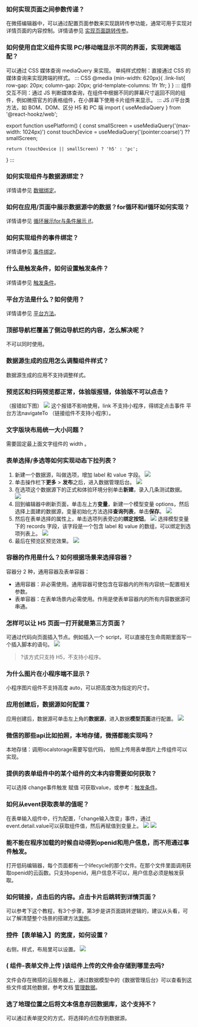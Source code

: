 [](id:que1)
### 如何实现页面之间参数传递？
在微搭编辑器中，可以通过配置页面参数来实现跳转传参功能，通常可用于实现对详情页面的内容控制。详情请参见 [实现页面跳转传参](https://cloud.tencent.com/document/product/1301/70204)。

[](id:que2)
### 如何使用自定义组件实现 PC/移动端显示不同的界面，实现跨端适配？
可以通过 CSS 媒体查询 mediaQuery 来实现。
单纯样式控制：直接通过 CSS 的媒体查询来实现跨端的样式。
<dx-codeblock>
:::  CSS
@media (min-width: 620px){
    .link-list{
        row-gap: 20px;
        column-gap: 20px;
        grid-template-columns: 1fr 1fr;
    }
}
:::
</dx-codeblock>
组件交互不同：通过 JS 判断媒体查询，在组件中根据不同的屏幕尺寸返回不同的组件，例如微搭官方的表格组件，在小屏幕下使用卡片组件来显示。
<dx-codeblock>
:::  JS
//平台类方法，如 BOM、DOM、区分 H5 和 PC 端
import { useMediaQuery } from '@react-hookz/web';

export function usePlatform() {
    const smallScreen = useMediaQuery('(max-width: 1024px)')
    const touchDevice = useMediaQuery('(pointer:coarse)') ?? smallScreen;
    
    return (touchDevice || smallScreen) ? 'h5' : 'pc';

}
:::
</dx-codeblock>


[](id:que3)
### 如何实现组件与数据源绑定？
详情请参见 [数据绑定](https://cloud.tencent.com/document/product/1301/69302)。


[](id:que4)
### 如何在应用/页面中展示数据源中的数据？for循环和if循环如何实现？
详情请参见 [循环展示for与条件展示 if](https://cloud.tencent.com/document/product/1301/58434)。 

[](id:que5)
### 如何实现组件的事件绑定？
详情请参见 [事件绑定](https://cloud.tencent.com/document/product/1301/58521)。

[](id:que6)
### 什么是触发条件，如何设置触发条件？
详情请参见 [触发条件](https://cloud.tencent.com/document/product/1301/65931)。


[](id:que7)
### 平台方法是什么？如何使用？
详情请参见 [平台方法](https://cloud.tencent.com/document/product/1301/61120)。

[](id:que8)
### 顶部导航栏覆盖了侧边导航烂的内容，怎么解决呢？
不可以同时使用。

[](id:que9)
### 数据源生成的应用怎么调整组件样式？
数据源生成的应用不支持调整样式。

[](id:que10)
### 预览区和扫码预览都正常，体验版报错，体验版不可以点击？
（报错如下图）
![](https://qcloudimg.tencent-cloud.cn/raw/73028783fb82a8606098334d6e7e2329.png)
这个报错不影响使用，link 不支持小程序，得绑定点击事件 平台方法navigateTo   （链接组件不支持小程序）。

[](id:que11)
### 文字版块布局统一大小问题？
需要固定最上面文字组件的 width 。


[](id:que12)
### 表单选择/多选等如何实现动态下拉列表？
1. 新建一个数据源，叫做选项，增加 label 和 value 字段。
![](https://qcloudimg.tencent-cloud.cn/raw/0c13d11a5309cb62d09c5ff4733bf45b.png)
2. 单击操作栏下**更多** > **发布**之后，进入数据管理后台。
![](https://qcloudimg.tencent-cloud.cn/raw/a981cce470e3a8c235420582f63fab64.png)
3. 在选项这个数据源下的正式和体验环境分别单击**新建**，录入几条测试数据。
![](https://qcloudimg.tencent-cloud.cn/raw/c83b6844ebef369b057a8a8b97602474.png)
4. 回到编辑器中刷新页面，单击左上方**变量**，新建一个模型变量 options，然后选择上面建的数据源，变量初始化方法选择**查询列表**，单击**保存**。
![](https://qcloudimg.tencent-cloud.cn/raw/6473f49e6861a554a2a5e731e7292f84.png)
5. 然后在表单选择的属性上，单击选项列表旁边的**绑定按钮**。
 ![](https://qcloudimg.tencent-cloud.cn/raw/3b388a5f0c90c7205a441dd0de078719.png)
选择模型变量下的 records 字段，该字段是一个包含 label 和 value 的数组，可以绑定到选项列表上。
![](https://qcloudimg.tencent-cloud.cn/raw/8a489109c8125c7ef114535ced895b1c.png)
6. 最后在预览区预览效果。
![](https://qcloudimg.tencent-cloud.cn/raw/0c97b3b2e3f7b4b251f1a921739d456a.png)

[](id:que13)
### 容器的作用是什么？如何根据场景来选择容器？
容器分 2 种，通用容器及表单容器：
- 通用容器：非必需使用。通用容器可使包含在容器内的所有内容统一配置相关参数。
- 表单容器：在表单场景内必需使用。作用是使表单容器内的所有内容数据源可串通。

[](id:que14)
### 怎样可以让 H5 页面一打开就是第三方页面？
可通过代码向页面插入节点。例如插入一个 script，可以直接在生命周期里面写一个插入脚本的语句。
![](https://qcloudimg.tencent-cloud.cn/raw/7e6995de6d239419fb490214ba10c7a9.jpg)
>?该方式只支持 H5，不支持小程序。


[](id:que15)
### 为什么图片在小程序端不显示？
小程序图片组件不支持高度 auto，可以把高度改为指定的尺寸。

[](id:que16)
### 应用创建后，数据源如何配置？
应用创建后，数据源可单击左上角的**数据源**，进入数据**模型页面**进行配置。
![](https://qcloudimg.tencent-cloud.cn/raw/c252337ba161b32d5a77cff3e8f49dd6.png)

[](id:que17)
### 微信的那些api比如拍照，本地存储，微搭都能实现吗？
本地存储：调用localstorage需要写低代码， 拍照上传用表单图片上传组件可以实现。

[](id:que18)
### 提供的表单组件中的某个组件的文本内容需要如何获取？
可以选择 change事件触发 赋值 可获取value，或参考：[触发条件](https://cloud.tencent.com/document/product/1301/65931)。

[](id:que19)
### 如何从event获取表单的值呢？
在表单输入组件中，行为配置，「change输入改变」事件，通过event.detail.value可以获取组件值，然后再赋值到变量上。
![](https://qcloudimg.tencent-cloud.cn/raw/56c9ae5dfc95bd1296701575154da4b2.png)
![](https://qcloudimg.tencent-cloud.cn/raw/9705f2b20df6cf56ebcc538113645133.png)

[](id:que20)
### 能不能在程序加载的时候自动得到openid和用户信息，而不用通过事件触发。
打开低码编辑器，每个页面都有一个lifecycle的那个文件。在那个文件里面调用获取openid的云函数。只支持openid，用户信息不可以，用户信息必须是触发获取。

[](id:que21)
### 如何链接，点击后的内容。点击卡片后跳转到详情页面？
可以参考下这个教程，有3个步骤，第3步是讲页面跳转逻辑的，建议从头看，可以了解清楚整个场景的搭建方法[案例](https://cloud.tencent.com/document/product/1301/68187)。

[](id:que22)
### 控件【表单输入】的宽度，如何设置？
右侧，样式，布局里可以设置。
![](https://qcloudimg.tencent-cloud.cn/raw/4d1d19448a6fd98a94f4aebbdacd5689.png)

[](id:que23)
### ( 组件-表单文件上传 )该组件上传的文件会存储到哪里去吗?
文件会存在微搭的云服务器上，通过数据模型中的《数据管理后台》可以查看到这些文件或其他数据，参考文档 [管理数据](https://cloud.tencent.com/document/product/1301/66271)。


[](id:que24)
### 选了地理位置之后将文本信息存回数据库，这个支持不？
可以通过表单提交的方式，将选择的点位存到数据源。


